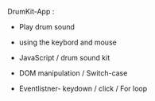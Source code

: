  DrumKit-App :


- Play drum sound
- using the keybord and mouse

- JavaScript / drum sound kit

- DOM manipulation /  Switch-case

- Eventlistner- keydown / click / For loop



